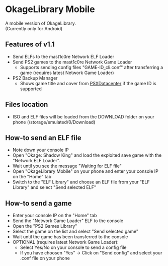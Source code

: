 # OkageLibrary Mobile
A mobile version of OkageLibrary. </br>
(Currently only for Android)

## Features of v1.1
- Send ELFs to the mast1c0re Network ELF Loader
- Send PS2 games to the mast1c0re Network Game Loader
  - Supports sending config files "GAME-ID_cli.conf" after transferring a game (requires latest Network Game Loader)
- PS2 Backup Manager
  - Shows game title and cover from [PSXDatacenter](https://psxdatacenter.com) if the game ID is supported
  
## Files location
- ISO and ELF files will be loaded from the DOWNLOAD folder on your phone (/storage/emulated/0/Download)
  
## How-to send an ELF file
- Note down your console IP
- Open "Okage: Shadow King" and load the exploited save game with the "Network ELF Loader".
- Wait until you see the message "Waiting for ELF file"
- Open "OkageLibrary Mobile" on your phone and enter your console IP on the "Home" tab
- Switch to the "ELF Library" and choose an ELF file from your "ELF Library" and select "Send selected ELF"

## How-to send a game
- Enter your console IP on the "Home" tab
- Send the "Network Game Loader" ELF to the console
- Open the "PS2 Games Library"
- Select the game on the list and select "Send selected game"
- Wait until the game has been transferred to the console
- OPTIONAL (requires latest Network Game Loader):
  - Select Yes/No on your console to send a config file
  - If you have choosen "Yes" -> Click on "Send config" and select your .conf file on your phone
